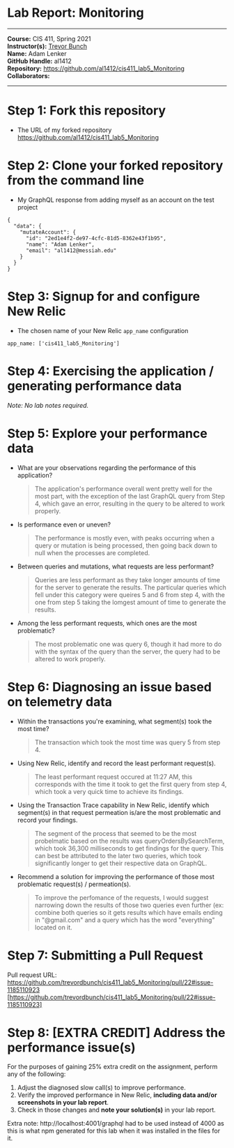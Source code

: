 # Lab Report: Monitoring
___
**Course:** CIS 411, Spring 2021  
**Instructor(s):** [Trevor Bunch](https://github.com/trevordbunch)  
**Name:** Adam Lenker  
**GitHub Handle:** al1412  
**Repository:** https://github.com/al1412/cis411_lab5_Monitoring  
**Collaborators:** 
___

# Step 1: Fork this repository
- The URL of my forked repository
 https://github.com/al1412/cis411_lab5_Monitoring    

# Step 2: Clone your forked repository from the command line
- My GraphQL response from adding myself as an account on the test project
```
{
  "data": {
    "mutateAccount": {
      "id": "2ed1e4f2-de97-4cfc-81d5-8362e43f1b95",
      "name": "Adam Lenker",
      "email": "al1412@messiah.edu"
    }
  }
}
```

# Step 3: Signup for and configure New Relic
- The chosen name of your New Relic ```app_name``` configuration
```
app_name: ['cis411_lab5_Monitoring']
```

# Step 4: Exercising the application / generating performance data

_Note: No lab notes required._

# Step 5: Explore your performance data
* What are your observations regarding the performance of this application? 
  > The application's performance overall went pretty well for the most part, with the exception of the last GraphQL query from Step 4, which gave an error, resulting in the query to be altered to work properly. 
* Is performance even or uneven? 
  > The performance is mostly even, with peaks occurring when a query or mutation is being processed, then going back down to null when the processes are completed.
* Between queries and mutations, what requests are less performant? 
  > Queries are less performant as they take longer amounts of time for the server to generate the results. The particular queries which fell under this category were queires 5 and 6 from step 4, with the one from step 5 taking the lomgest amount of time to generate the results.
* Among the less performant requests, which ones are the most problematic?
  > The most problematic one was query 6, though it had more to do with the syntax of the query than the server, the query had to be altered to work properly.

# Step 6: Diagnosing an issue based on telemetry data
* Within the transactions you're examining, what segment(s) took the most time?
  > The transaction which took the most time was query 5 from step 4.
* Using New Relic, identify and record the least performant request(s).
  > The least performant request occured at 11:27 AM, this corresponds with the time it took to get the first query from step 4, which took a very quick time to achieve its findings.
* Using the Transaction Trace capability in New Relic, identify which segment(s) in that request permeation is/are the most problematic and record your findings.
  > The segment of the process that seemed to be the most probelmatic based on the results was queryOrdersBySearchTerm, which took 36,300 milliseconds to get findings for the query. This can best be attributed to the later two queries, which took significantly longer to get their respective data on GraphQL.
* Recommend a solution for improving the performance of those most problematic request(s) / permeation(s).
  > To improve the perfomance of the requests, I would suggest narrowing down the results of those two queries even further (ex: combine both queries so it gets results which have emails ending in "@gmail.com" and a query which has the word "everything" located on it.

# Step 7: Submitting a Pull Request
Pull request URL: https://github.com/trevordbunch/cis411_lab5_Monitoring/pull/22#issue-1185110923 [https://github.com/trevordbunch/cis411_lab5_Monitoring/pull/22#issue-1185110923]   

# Step 8: [EXTRA CREDIT] Address the performance issue(s)
For the purposes of gaining 25% extra credit on the assignment, perform any of the following:
1. Adjust the diagnosed slow call(s) to improve performance. 
2. Verify the improved performance in New Relic, **including data and/or screenshots in your lab report**.
2. Check in those changes and **note your solution(s)** in your lab report.     


Extra note: http://localhost:4001/graphql had to be used instead of 4000 as this is what npm generated for this lab when it was installed in the files for it.   
